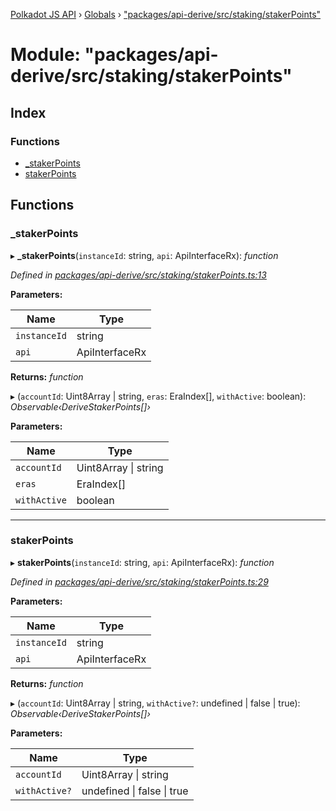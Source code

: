 [Polkadot JS API](../README.md) › [Globals](../globals.md) › ["packages/api-derive/src/staking/stakerPoints"](_packages_api_derive_src_staking_stakerpoints_.md)

# Module: "packages/api-derive/src/staking/stakerPoints"

## Index

### Functions

* [_stakerPoints](_packages_api_derive_src_staking_stakerpoints_.md#_stakerpoints)
* [stakerPoints](_packages_api_derive_src_staking_stakerpoints_.md#stakerpoints)

## Functions

###  _stakerPoints

▸ **_stakerPoints**(`instanceId`: string, `api`: ApiInterfaceRx): *function*

*Defined in [packages/api-derive/src/staking/stakerPoints.ts:13](https://github.com/polkadot-js/api/blob/b56c1a828/packages/api-derive/src/staking/stakerPoints.ts#L13)*

**Parameters:**

Name | Type |
------ | ------ |
`instanceId` | string |
`api` | ApiInterfaceRx |

**Returns:** *function*

▸ (`accountId`: Uint8Array | string, `eras`: EraIndex[], `withActive`: boolean): *Observable‹DeriveStakerPoints[]›*

**Parameters:**

Name | Type |
------ | ------ |
`accountId` | Uint8Array &#124; string |
`eras` | EraIndex[] |
`withActive` | boolean |

___

###  stakerPoints

▸ **stakerPoints**(`instanceId`: string, `api`: ApiInterfaceRx): *function*

*Defined in [packages/api-derive/src/staking/stakerPoints.ts:29](https://github.com/polkadot-js/api/blob/b56c1a828/packages/api-derive/src/staking/stakerPoints.ts#L29)*

**Parameters:**

Name | Type |
------ | ------ |
`instanceId` | string |
`api` | ApiInterfaceRx |

**Returns:** *function*

▸ (`accountId`: Uint8Array | string, `withActive?`: undefined | false | true): *Observable‹DeriveStakerPoints[]›*

**Parameters:**

Name | Type |
------ | ------ |
`accountId` | Uint8Array &#124; string |
`withActive?` | undefined &#124; false &#124; true |
